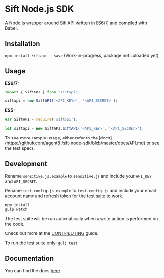 Sift Node.js SDK
================

A Node.js wrapper around [Sift API](http://sift.easilydo.com) written in ES6/7,
and compiled with Babel.

Installation
------------

`npm install siftapi --save`
(Work-in-progress, package not uploaded yet)

Usage
-----

**ES6/7:**

```javascript
import { SiftAPI } from 'siftapi';

siftapi = new SiftAPI('<API_KEY>', '<API_SECRET>');
```

**ES5:**

```javascript
var SiftAPI = require('siftapi');

let siftapi = new SiftAPI.SiftAPI('<API_KEY>', '<API_SECRET>');
```

To see more sample usage, either refer to the [docs](https://github.com/agent8
/sift-node-sdk/blob/master/docs/API.md) or see the test specs.

Development
-----------

Rename `sensitive.js.example` to `sensitive.js` and include your `API_KEY` and
`API_SECRET`.

Rename `test-config.js.example` to `test-config.js` and include your email
account name and refresh token for the test suite to work.

```
npm install
gulp watch
```

The test suite will be run
automatically when a write action is performed on the code.

Check out more at the [CONTRIBUTING](https://github.com/agent8/sift-node-sdk/blob/master/docs/CONTRIBUTING.MD) guide.

To run the test suite only:
`gulp test`

Documentation
-------------

You can find the docs [here](https://github.com/agent8/sift-node-sdk/blob/master/docs/API.md)
